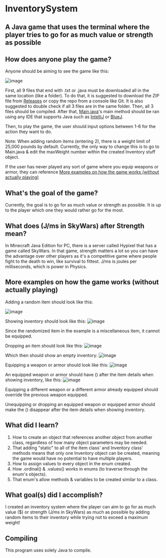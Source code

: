 # InventorySystem
## A Java game that uses the terminal where the player tries to go for as much value or strength as possible

## How does anyone play the game?

Anyone should be aiming to see the game like this:

![image](https://user-images.githubusercontent.com/22280271/222943976-e03c20fa-80cf-4289-8204-cdb8e14b169f.png)

First, all 9 files that end with .txt or .java must be downloaded all in the same location (like a folder). To do that, it is suggested to download the ZIP file from [Releases](https://github.com/bluelightspirit/InventorySystem/releases/) or copy the repo from a console like Git. It is also suggested to double check if all 3 files are in the same folder. Then, all 3 files should be compiled. After that, [Main.java](https://github.com/bluelightspirit/InventorySystem/blob/main/Main.java)'s main method should be ran using any IDE that supports Java such as [IntelliJ](https://www.jetbrains.com/idea/download/) or [BlueJ](https://www.bluej.org/).

Then, to play the game, the user should input options between 1-6 for the action they want to do.

Note: When adding random items (entering 2), there is a weight limit of 25,000 pounds by default. Currently, the only way to change this is to go to Main.java & edit the maxWeight number within the created Inventory stuff object.

If the user has never played any sort of game where you equip weapons or armor, they can reference [More examples on how the game works (without actually playing)](https://github.com/bluelightspirit/InventorySystem#more-examples-on-how-the-game-works-without-actually-playing)

## What's the goal of the game?

Currently, the goal is to go for as much value or strength as possible. It is up to the player which one they would rather go for the most.

## What does (J/ms in SkyWars) after Strength mean?

In Minecraft Java Edition for PC, there is a server called Hypixel that has a game called SkyWars. In that game, strength matters a lot so you can have the advantage over other players as it's a competitive game where people fight to the death to win, like survival to fittest. J/ms is joules per milliseconds, which is power in Physics.

## More examples on how the game works (without actually playing)

Adding a random item should look like this:

![image](https://user-images.githubusercontent.com/22280271/222944137-59213f42-fa58-448a-a248-7ccd1a76bebe.png)

Showing inventory should look like this:
![image](https://user-images.githubusercontent.com/22280271/222944147-77c1bc2b-9206-4029-969e-fc61cd539d34.png)

Since the randomized item in the example is a miscellaneous item, it cannot be equipped.

Dropping an item should look like this:
![image](https://user-images.githubusercontent.com/22280271/222944203-e25dbd73-f839-4065-b0a4-7ae9cf1d316f.png)

Which then should show an empty inventory:
![image](https://user-images.githubusercontent.com/22280271/222944216-76aeee14-26fb-4eba-953b-99f28c4a85e8.png)

Equipping a weapon or armor should look like this:
![image](https://user-images.githubusercontent.com/22280271/222944283-d625b3fb-f4a0-4e78-8e21-c4a9efd7c1ee.png)

An equipped weapon or armor should have () after the item details when showing inventory, like this:
![image](https://user-images.githubusercontent.com/22280271/222944311-a9c609de-f80b-4905-af8c-e34dde12a6e1.png)

Equipping a different weapon or a different armor already equipped should override the previous weapon equipped.

Unequipping or dropping an equipped weapon or equipped armor should make the () disappear after the item details when showing inventory.

## What did I learn?

1) How to create an object that references another object from another class, regardless of how many object parameters may be needed.
2) That adding "static" to all of the Item class' and Inventory class' methods means that only one Inventory object can be created, meaning the game would have no potential to have multiple players.
3) How to assign values to every object in the enum created.
4) How .ordinal() & .values() works in enums (to traverse through the enum's objects).
5) That enum's allow methods & variables to be created similar to a class.

## What goal(s) did I accomplish?

I created an inventory system where the player can aim to go for as much value ($) or strength (J/ms in SkyWars) as much as possible by adding random items to their inventory while trying not to exceed a maximum weight!

## Compiling

This program uses solely Java to compile.
